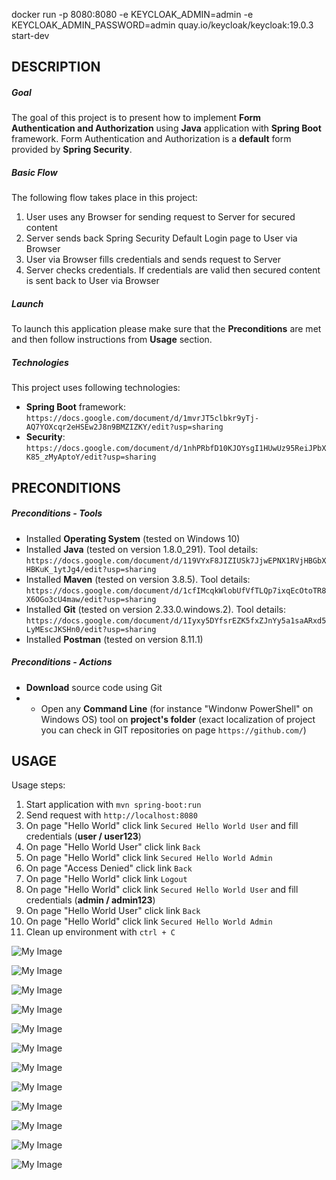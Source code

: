 docker run -p 8080:8080 -e KEYCLOAK_ADMIN=admin -e KEYCLOAK_ADMIN_PASSWORD=admin quay.io/keycloak/keycloak:19.0.3 start-dev

DESCRIPTION
-----------

##### Goal
The goal of this project is to present how to implement **Form Authentication and Authorization** using **Java** application with **Spring Boot** framework. Form Authentication and Authorization is a **default** form provided by **Spring Security**.

##### Basic Flow
The following flow takes place in this project:
1. User uses any Browser for sending request to Server for secured content
1. Server sends back Spring Security Default Login page to User via Browser
1. User via Browser fills credentials and sends request to Server
1. Server checks credentials. If credentials are valid then secured content is sent back to User via Browser

##### Launch
To launch this application please make sure that the **Preconditions** are met and then follow instructions from **Usage** section.

##### Technologies
This project uses following technologies:
* **Spring Boot** framework: `https://docs.google.com/document/d/1mvrJT5clbkr9yTj-AQ7YOXcqr2eHSEw2J8n9BMZIZKY/edit?usp=sharing`
* **Security**: `https://docs.google.com/document/d/1nhPRbfD10KJOYsgI1HUwUz95ReiJPbXK85_zMyAptoY/edit?usp=sharing`


PRECONDITIONS
-------------

##### Preconditions - Tools
* Installed **Operating System** (tested on Windows 10)
* Installed **Java** (tested on version 1.8.0_291). Tool details: `https://docs.google.com/document/d/119VYxF8JIZIUSk7JjwEPNX1RVjHBGbXHBKuK_1ytJg4/edit?usp=sharing`
* Installed **Maven** (tested on version 3.8.5). Tool details: `https://docs.google.com/document/d/1cfIMcqkWlobUfVfTLQp7ixqEcOtoTR8X6OGo3cU4maw/edit?usp=sharing`
* Installed **Git** (tested on version 2.33.0.windows.2). Tool details: `https://docs.google.com/document/d/1Iyxy5DYfsrEZK5fxZJnYy5a1saARxd5LyMEscJKSHn0/edit?usp=sharing`
* Installed **Postman** (tested on version 8.11.1)

##### Preconditions - Actions
* **Download** source code using Git 
* * Open any **Command Line** (for instance "Windonw PowerShell" on Windows OS) tool on **project's folder** (exact localization of project you can check in GIT repositories on page `https://github.com/`)


USAGE
-----

Usage steps:
1. Start application with `mvn spring-boot:run`
1. Send request with `http://localhost:8080`
1. On page "Hello World" click link `Secured Hello World User` and fill credentials (**user / user123**)
1. On page "Hello World User" click link `Back`
1. On page "Hello World" click link `Secured Hello World Admin`
1. On page "Access Denied" click link `Back`
1. On page "Hello World" click link `Logout`
1. On page "Hello World" click link `Secured Hello World User` and fill credentials (**admin / admin123**)
1. On page "Hello World User" click link `Back`
1. On page "Hello World" click link `Secured Hello World Admin`
1. Clean up environment with `ctrl + C`

![My Image](image-1.png)

![My Image](image-2.png)

![My Image](image-3.png)

![My Image](image-4.png)

![My Image](image-5.png)

![My Image](image-6.png)

![My Image](image-7.png)

![My Image](image-8.png)

![My Image](image-9.png)

![My Image](image-10.png)

![My Image](image-11.png)

![My Image](image-12.png)
